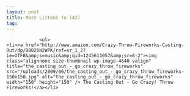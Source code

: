 ```yaml
---
layout: post
title: Maze Listens To (42)
tag: 
---
```



                <ul>
    <li><a href="http://www.amazon.com/Crazy-Throw-Fireworks-Casting-Out/dp/B0026N2WPK/ref=sr_1_2?ie=UTF8&amp;s=music&amp;qid=1245611057&amp;sr=8-2"><img class="alignnone size-thumbnail wp-image-4640 valign" title="the_casting_out_-_go_crazy_throw_fireworks" src="/uploads/2009/06/the_casting_out_-_go_crazy_throw_fireworks-150x150.jpg" alt="the_casting_out_-_go_crazy_throw_fireworks" width="150" height="150" /> The Casting Out - Go Crazy! Throw Fireworks!</a></li>
</ul>
            
